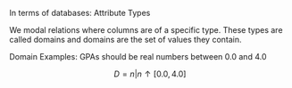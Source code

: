 

In terms of databases:
	Attribute Types


We modal relations where columns are of a specific type.
These types are called domains and domains are the set of values they contain.


Domain Examples:
GPAs should be real numbers between 0.0 and 4.0


$$
D = {n | n ↑ [0.0, 4.0]}
$$